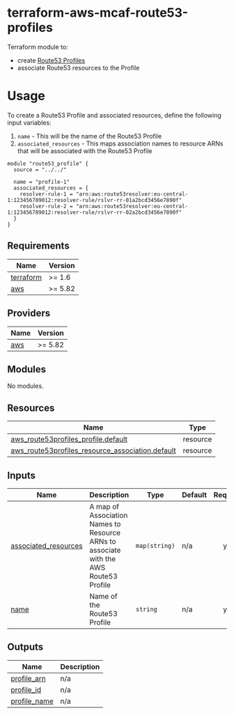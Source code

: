 # terraform-aws-mcaf-route53-profiles
Terraform module to:

- create [Route53 Profiles](https://docs.aws.amazon.com/Route53/latest/DeveloperGuide/profiles.html)
- associate Route53 resources to the Profile

# Usage

To create a Route53 Profile and associated resources, define the following input variables:

1. `name` - This will be the name of the Route53 Profile
2. `associated_resources` - This maps association names to resource ARNs that will be associated with the Route53 Profile

```hcl
module "route53_profile" {
  source = "../../"

  name = "profile-1"
  associated_resources = {
    resolver-rule-1 = "arn:aws:route53resolver:eu-central-1:123456789012:resolver-rule/rslvr-rr-01a2bcd3456e7890f"
    resolver-rule-2 = "arn:aws:route53resolver:eu-central-1:123456789012:resolver-rule/rslvr-rr-02a2bcd3456e7890f"
  }
}
```

<!-- BEGIN_TF_DOCS -->
## Requirements

| Name | Version |
|------|---------|
| <a name="requirement_terraform"></a> [terraform](#requirement\_terraform) | >= 1.6 |
| <a name="requirement_aws"></a> [aws](#requirement\_aws) | >= 5.82 |

## Providers

| Name | Version |
|------|---------|
| <a name="provider_aws"></a> [aws](#provider\_aws) | >= 5.82 |

## Modules

No modules.

## Resources

| Name | Type |
|------|------|
| [aws_route53profiles_profile.default](https://registry.terraform.io/providers/hashicorp/aws/latest/docs/resources/route53profiles_profile) | resource |
| [aws_route53profiles_resource_association.default](https://registry.terraform.io/providers/hashicorp/aws/latest/docs/resources/route53profiles_resource_association) | resource |

## Inputs

| Name | Description | Type | Default | Required |
|------|-------------|------|---------|:--------:|
| <a name="input_associated_resources"></a> [associated\_resources](#input\_associated\_resources) | A map of Association Names to Resource ARNs to associate with the AWS Route53 Profile | `map(string)` | n/a | yes |
| <a name="input_name"></a> [name](#input\_name) | Name of the Route53 Profile | `string` | n/a | yes |

## Outputs

| Name | Description |
|------|-------------|
| <a name="output_profile_arn"></a> [profile\_arn](#output\_profile\_arn) | n/a |
| <a name="output_profile_id"></a> [profile\_id](#output\_profile\_id) | n/a |
| <a name="output_profile_name"></a> [profile\_name](#output\_profile\_name) | n/a |
<!-- END_TF_DOCS -->